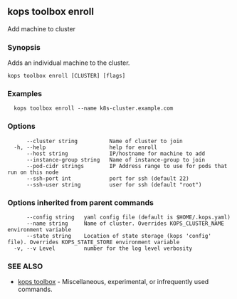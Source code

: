 
<!--- This file is automatically generated by make gen-cli-docs; changes should be made in the go CLI command code (under cmd/kops) -->

## kops toolbox enroll

Add machine to cluster

### Synopsis

Adds an individual machine to the cluster.

```
kops toolbox enroll [CLUSTER] [flags]
```

### Examples

```
  kops toolbox enroll --name k8s-cluster.example.com
```

### Options

```
      --cluster string          Name of cluster to join
  -h, --help                    help for enroll
      --host string             IP/hostname for machine to add
      --instance-group string   Name of instance-group to join
      --pod-cidr strings        IP Address range to use for pods that run on this node
      --ssh-port int            port for ssh (default 22)
      --ssh-user string         user for ssh (default "root")
```

### Options inherited from parent commands

```
      --config string   yaml config file (default is $HOME/.kops.yaml)
      --name string     Name of cluster. Overrides KOPS_CLUSTER_NAME environment variable
      --state string    Location of state storage (kops 'config' file). Overrides KOPS_STATE_STORE environment variable
  -v, --v Level         number for the log level verbosity
```

### SEE ALSO

* [kops toolbox](kops_toolbox.md)	 - Miscellaneous, experimental, or infrequently used commands.

